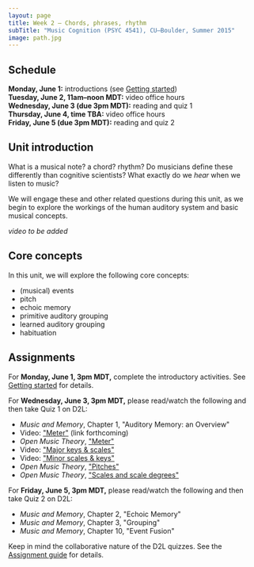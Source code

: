 ```yaml
---
layout: page
title: Week 2 – Chords, phrases, rhythm
subTitle: "Music Cognition (PSYC 4541), CU–Boulder, Summer 2015"
image: path.jpg
---
```


## Schedule

**Monday, June 1:** introductions (see [Getting started](/introductions/))  
**Tuesday, June 2, 11am–noon MDT:** video office hours  
**Wednesday, June 3 (due 3pm MDT):** reading and quiz 1  
**Thursday, June 4, time TBA:** video office hours  
**Friday, June 5 (due 3pm MDT):** reading and quiz 2

## Unit introduction

What is a musical note? a chord? rhythm? Do musicians define these differently than cognitive scientists? What exactly do we *hear* when we listen to music?

We will engage these and other related questions during this unit, as we begin to explore the workings of the human auditory system and basic musical concepts.

*video to be added*

## Core concepts

In this unit, we will explore the following core concepts:

- (musical) events  
- pitch  
- echoic memory  
- primitive auditory grouping  
- learned auditory grouping  
- habituation  

## Assignments

For **Monday, June 1, 3pm MDT,** complete the introductory activities. See [Getting started](/introductions/) for details.

For **Wednesday, June 3, 3pm MDT,** please read/watch the following and then take Quiz 1 on D2L:

- *Music and Memory*, Chapter 1, "Auditory Memory: an Overview"  
- Video: ["Meter"]() (link forthcoming)  
- *Open Music Theory*, ["Meter"](http://openmusictheory.com/meter.html)  
- Video: ["Major keys & scales"](https://vimeo.com/94802632)  
- Video: ["Minor scales & keys"](https://vimeo.com/94803688)  
- *Open Music Theory*, ["Pitches"](http://openmusictheory.com/pitches.html)  
- *Open Music Theory*, ["Scales and scale degrees"](http://openmusictheory.com/scales.html)  

For **Friday, June 5, 3pm MDT,** please read/watch the following and then take Quiz 2 on D2L:

- *Music and Memory*, Chapter 2, "Echoic Memory"  
- *Music and Memory*, Chapter 3, "Grouping"  
- *Music and Memory*, Chapter 10, "Event Fusion"  

Keep in mind the collaborative nature of the D2L quizzes. See the [Assignment guide](/assessments/) for details.